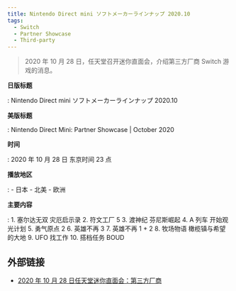 ```yaml
---
title: Nintendo Direct mini ソフトメーカーラインナップ 2020.10
tags:
  - Switch
  - Partner Showcase
  - Third-party
---
```


> 2020 年 10 月 28 日，任天堂召开迷你直面会，介绍第三方厂商 Switch 游戏的消息。

**日版标题**

:   Nintendo Direct mini ソフトメーカーラインナップ 2020.10

**美版标题**

:   Nintendo Direct Mini: Partner Showcase | October 2020

**时间**

:   2020 年 10 月 28 日 东京时间 23 点

**播放地区**

:   - 日本
    - 北美
    - 欧洲

**主要内容**

:   1. 塞尔达无双 灾厄启示录
    2. 符文工厂 5
    3. 渡神纪 芬尼斯崛起
    4. A 列车 开始观光计划
    5. 勇气原点 2
    6. 英雄不再 3
    7. 英雄不再 1 + 2
    8. 牧场物语 橄榄镇与希望的大地
    9. UFO 找工作
    10. 搭档任务 BOUD

## 外部链接

- [2020 年 10 月 28 日任天堂迷你直面会：第三方厂商](https://www.bilibili.com/video/BV1ao4y1o7Pn/)

